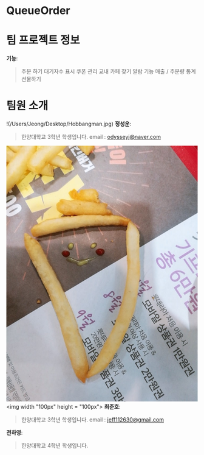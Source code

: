 # QueueOrder

# 팀 프로젝트 정보
**기능**:
> 주문 하기
> 대기자수 표시
> 쿠폰 관리
> 교내 카페 찾기
> 알람 기능
> 매출 / 주문량 통계
> 선물하기

# 팀원 소개
!(/Users/Jeong/Desktop/Hobbangman.jpg)
**정성운**:
> 한양대학교 3학년 학생입니다.
> email : odysseyj@naver.com

![alter character](./.Image/CJH_image.jpeg)<img width "100px" height = "100px"></img>
**최준호**:
> 한양대학교 3학년 학생입니다.
> email : jeff112630@gmail.com

**전하영**:
> 한양대학교 4학년 학생입니다.
